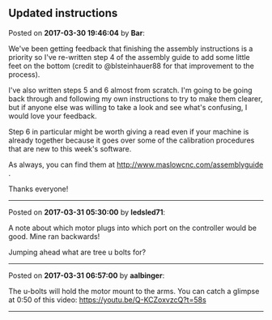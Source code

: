 ## Updated instructions
Posted on **2017-03-30 19:46:04** by **Bar**:

We've been getting feedback that finishing the assembly instructions is a priority so I've re-written step 4 of the assembly guide to add some little feet on the bottom (credit to @blsteinhauer88 for that improvement to the process). 

I've also written steps 5 and 6 almost from scratch. I'm going to be going back through and following my own instructions to try to make them clearer, but if anyone else was willing to take a look and see what's confusing, I would love your feedback.

Step 6 in particular might be worth giving a read even if your machine is already together because it goes over some of the calibration procedures that are new to this week's software.

As always, you can find them at http://www.maslowcnc.com/assemblyguide .

Thanks everyone!

---

Posted on **2017-03-31 05:30:00** by **ledsled71**:

A note about which motor plugs into which port on the controller would be good.  Mine ran backwards!

Jumping ahead what are tree u bolts for?

---

Posted on **2017-03-31 06:57:00** by **aalbinger**:

The u-bolts will hold the motor mount to the arms.  You can catch a glimpse at 0:50 of this video:  https://youtu.be/Q-KCZoxvzcQ?t=58s

---

